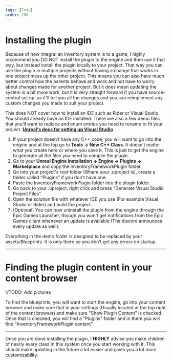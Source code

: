 ```yaml
---
tags: [Todo]
order: 100
---
```


# Installing the plugin


Because of how integral an inventory system is to a game, I highly recommend you DO NOT install the plugin to the engine and then use it that way, but instead install the plugin locally to your project. That way you can use the plugin in multiple projects without having a change that works in one project mess up the other project. This means you can also have much better control how the parents behave and work and not have to worry about changes made for another project. But it does mean updating the system is a bit more work, but it is very straight forward if you have source-control set up, as it'll tell you all the changes and you can reimplement any custom changes you made to suit your project.

This does NOT cover how to install an IDE such as Rider or Visual Studio. You should already have an IDE installed.
There are also a few demo files that you’ll want to replace and enum entries you need to rename to fit your project.
<a href="https://docs.unrealengine.com/4.27/en-US/ProductionPipelines/DevelopmentSetup/VisualStudioSetup/" target="_blank">**Unreal's docs for setting up Visual Studio**</a>

1. If your project doesn’t have any C++ code, you will want to go into the engine and at the top go to **Tools -> New C++ Class**. It doesn’t matter what you create here or where you save it. This is just to get the engine to generate all the files you need to compile the plugin.
2. Go to your **Unreal Engine installation -> Engine -> Plugins -> Marketplace** and copy the InventoryFrameworkPlugin folder.
3. Go into your project's root folder (Where your .uproject is), create a folder called “Plugins” if you don’t have one.
4. Paste the InventoryFrameworkPlugin folder into the plugin folder.
5. Go back to your .uproject, right click and press "Generate Visual Studio Project Files”.
6. Open the solution file with whatever IDE you use (For example Visual Studio or Rider) and build the project.
7. (Optional) You can now uninstall the plugin from the engine through the Epic Games Launcher, though you won't get notifications from the Epic Games client whenever an update is available (The discord announces every update as well).

Everything in the demo folder is designed to be replaced by your assets/Blueprints. It is only there so you don’t get any errors on startup.

---
# Finding the plugin content in your content browser

//TODO: Add pictures

To find the blueprints, you will want to start the engine, go into your content browser and make sure that in your settings (Usually located at the top right of the content browser) and make sure "Show Plugin Content" is checked. Once that is checked, you will find a "Plugins" folder and in there you will find "InventoryFrameworkPlugin content"

---
Once you are done installing the plugin, I **HIGHLY** advise you make children of nearly every class in this system once you start working with it. This should make updating in the future a lot easier and gives you a lot more customizability.
